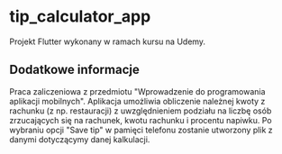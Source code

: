 # tip_calculator_app

Projekt Flutter wykonany w ramach kursu na Udemy. 

## Dodatkowe informacje

Praca zaliczeniowa z przedmiotu "Wprowadzenie do programowania aplikacji mobilnych".
Aplikacja umożliwia obliczenie należnej kwoty z rachunku (z np. restauracji) z uwzględnieniem podziału na liczbę osób zrzucających się na rachunek, kwotu rachunku i procentu napiwku.
Po wybraniu opcji "Save tip" w pamięci telefonu zostanie utworzony plik z danymi dotyczącymy danej kalkulacji.

